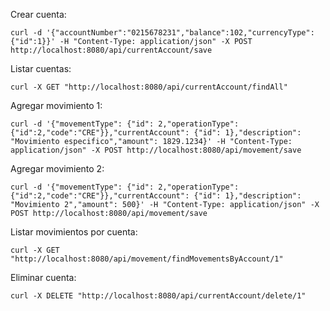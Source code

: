 Crear cuenta:

	curl -d '{"accountNumber":"0215678231","balance":102,"currencyType":{"id":1}}' -H "Content-Type: application/json" -X POST http://localhost:8080/api/currentAccount/save
	
Listar cuentas:

	curl -X GET "http://localhost:8080/api/currentAccount/findAll"	

Agregar movimiento 1:

	curl -d '{"movementType": {"id": 2,"operationType":{"id":2,"code":"CRE"}},"currentAccount": {"id": 1},"description": "Movimiento especifico","amount": 1829.1234}' -H "Content-Type: application/json" -X POST http://localhost:8080/api/movement/save
	
Agregar movimiento 2:

	curl -d '{"movementType": {"id": 2,"operationType":{"id":2,"code":"CRE"}},"currentAccount": {"id": 1},"description": "Movimiento 2","amount": 500}' -H "Content-Type: application/json" -X POST http://localhost:8080/api/movement/save
	
Listar movimientos por cuenta:

	curl -X GET "http://localhost:8080/api/movement/findMovementsByAccount/1"
	
Eliminar cuenta:

	curl -X DELETE "http://localhost:8080/api/currentAccount/delete/1"
